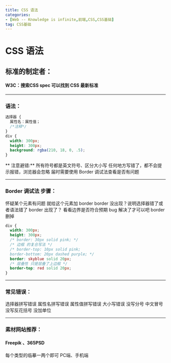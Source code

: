 ```yaml
---
title: CSS 语法
categories: 
- [Web -- Knowledge is infinite,前端,CSS,CSS基础]
tag: CSS基础
---
```

# CSS 语法
## 标准的制定者：
#### W3C：搜索CSS spec 可以找到 CSS 最新标准

---

### 语法：
```css
选择器 {
  属性名：属性值；
  /*注释*/
}
div {
  width: 300px;
  height: 300px;
  background: rgba(210, 18, 0, .5);
}
```
** 注意避错:**
所有符号都是英文符号、区分大小写
任何地方写错了，都不会提示报错，浏览器会忽略
届时需要使用 Border 调试法查看是否有问题

---

### Border 调试法 步骤：
怀疑某个元素有问题
就给这个元素加 border
border 没出现？说明选择器错了或者语法错了
border 出现了？ 看看边界是否符合预期
bug 解决了才可以吧 border 删掉
```css
div {
  width: 300px;
  height: 300px;
  /* border: 30px solid pink; */
  /* 边框 的复合写法 */
  /* border-top: 10px solid pink;
  border-bottom: 20px dashed purple; */
  border: skyblue solid 20px;
  /* 层叠性 只是层叠了上边框 */
  border-top: red solid 20px;
}
```

---

### 常见错误：
选择器拼写错误
属性名拼写错误
属性值拼写错误
大小写错误
没写分号
中文冒号
没写反花括号
没加单位

---

### 素材网站推荐：
#### Freepik 、365PSD
每个类型的临摹一两个即可
PC端、手机端

## 




#### 



# 
